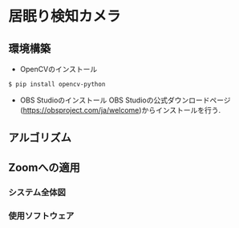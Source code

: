 # 居眠り検知カメラ
## 環境構築
- OpenCVのインストール
```
$ pip install opencv-python
```
- OBS Studioのインストール
OBS Studioの公式ダウンロードページ(https://obsproject.com/ja/welcome)からインストールを行う.  
## アルゴリズム
## Zoomへの適用
### システム全体図
### 使用ソフトウェア
